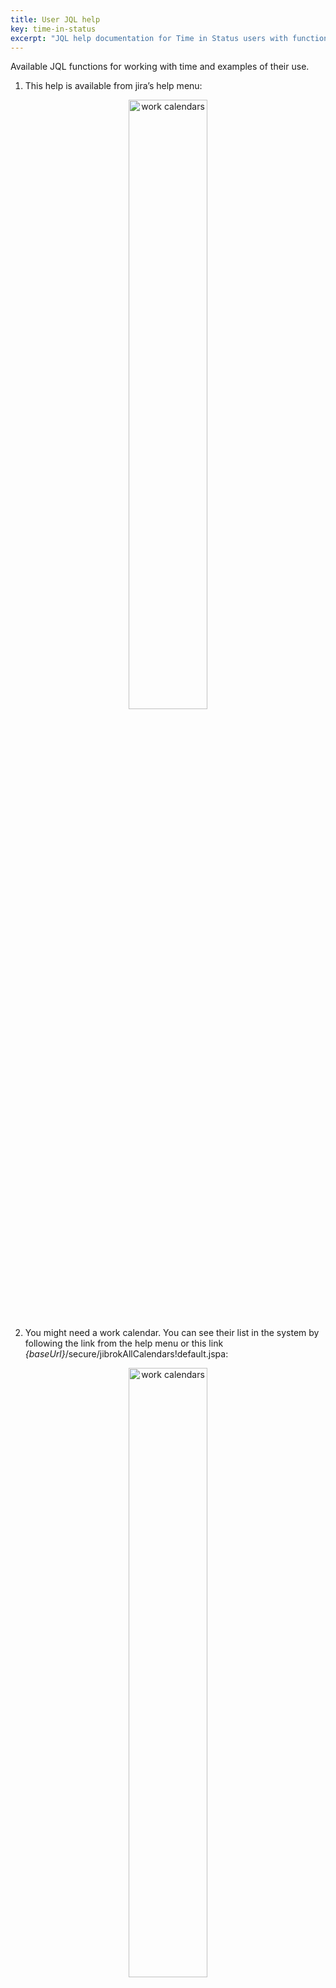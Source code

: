 ```yaml
---
title: User JQL help
key: time-in-status
excerpt: "JQL help documentation for Time in Status users with function examples, search syntax, and field-specific query options."
---
```


Available JQL functions for working with time and examples of their use.

1. This help is available from jira’s help menu:
<p style="text-align: center;"><a href="/uploads/time-in-status/user-help-info/help-link.png"><img src="/uploads/time-in-status/user-help-info/help-link.png" alt="work calendars" width="50%"/></a></p>
   
2. You might need a work calendar. You can see their list in the system by following the link from the help menu or this link *{baseUrl}*/secure/jibrokAllCalendars!default.jspa:

<p style="text-align: center;"><a href="/uploads/time-in-status/user-help-info/work-calendars.png"><img src="/uploads/time-in-status/user-help-info/work-calendars.png" alt="work calendars" width="50%"/></a></p>

<hr>

## Arguments used in functions. ## 

<div class="uk-alert-note" data-uk-alert="">
<b>Time</b> - a string indicating the time, if the format is wrong, a message with help will be displayed.<br>
<br>
"5h35m12s" - 5 hours 35 minutes 12 seconds<br>
"5h12s" - 5 hours 12 seconds<br>
3000m - 3000 minutes<br>
"0", "0s" ... - time is zero.
</div>


<div class="uk-alert-note" data-uk-alert="">
<b>Condition</b> - condition for comparison of values. <br>
"<=", "<", "=", ">", ">=" 

</div>

<hr>

## *Common* ##

### Time in status ###
Functions for searching issues by time spent in statuses.
These functions are available by default. If not, please contact your Jira admin. 

* **issue in timeInStatus("statuses", "condition", "time")** - Find issues that spent the specified time in statuses.
    * Params:
    * statuses - name or id, Comma separated
* **issue in timeInStatusByJql("jql", "statuses", "condition", "time")** - Find issues from a jql request that spent the specified time in statuses.
    * Params: 
    * jql - query for filter tasks
    * statuses - name or id, Comma separated
* **issue in timeInStatusByJqlAndWorkCalendar("jql", "statuses", "condition", "time", "calendar")** - Find issues from a jql request that spent the specified working time in statuses. Working hours will be calculated according to the specified calendar.
    * Params:
    * jql - query for filter tasks
    * statuses - name or id, Comma separated
    * calendar - work calendar name or id for calculate work time


* **Examples:**
    * issue in timeInStatus("Done, In Progress", ">", "8h")
    * issue in timeInStatusByJqlAndWorkCalendar("project = TEST", "Done", ">", "3h", "General calendar")

* If several statuses are specified, the search is based on the sum of the time spent in the specified statues.
* Status names are case sensitive. If the name does not match, the function will prompt the correct spelling options for the status.
* Use "OR" and "AND" to search different statues: issue in timeInStatus("status A", ">", "time") or issue in timeInStatus("status B", ">", "time")
* If possible use functions with jql. They narrow the search and execute faster. 



### Compare fields ###
Functions that allow you to compare different fields with each other. The functions work with "number", "string" and "time" fields.
Returns issues whose fields satisfy the condition.

* **issue in compareFields("field 1", "condition", "field 2")** - Field comparison function. Finds tasks in which fields match a condition.
    * Params: 
    * "field 1" and "field 2"  - field name or field id
* **issue in compareFieldsByJql("jql", "field 1", "condition", "field 2")** -  Field comparison function. Finds tasks in which fields match a condition and jql.
    * Params:
    * jql - query for filter tasks
    * "field 1" and "field 2"  - field name or field id

* **Examples:**
    * issue in compareFields("Time in status New", ">", "Time in status In progress")
    * issue in compareFields("Number field", ">", "Another number field")
    * issue in compareFields("Project = TEST", "String field", ">", "Another number field")
    
* If possible use functions with jql. They narrow the search and execute faster.
* In the case of string fields, the function will try to convert the string to a number for correct comparison.

### Compare date from field and date by work calendar ###

The *comparisonDateFromFieldAndDateByWorkCalendar* function is used to compare a date from a specified field with a computed date based on a given relative time and a specified work calendar. The behavior of the function is as follows:


* **comparisonDateFromFieldAndDateByWorkCalendar("field", "condition", "time", "calendar")**
  * Params:
  * "field" - The name of the field to be searched and compared. It can be the name or ID of a system field or a custom field.
  * "condition" - The condition for comparing the date from the first field with the computed date. Possible values are <, <=, =, >=, >.
  * "time" - A string representing the time relative to the current time, entered in the format "-1h 30m", for example. This value is used to calculate the date based on the specified work calendar.
  * "calendar" - The name or ID of the work calendar. The computed date is calculated based on this calendar and the specified relative time.

Behavior:

* The function retrieves the value from the specified "field".
* The current date is computed based on the specified "work calendar" and the relative "time" relative to the current time. For example, if the current time is 9:00 AM and relativeTime is "-1h 30m" (one and a half working hours ago), the computed date will represent 7:30 AM of the current working day according to the specified calendar.
* The computed date is compared with the date from the specified "field" using the specified comparison operator ("condition"). For example, if "condition" is >, it checks if the date from the "field" is more than the computed date .

* **Examples**
    * issue in comparisonDateFromFieldAndDateByWorkCalendar("updated", ">", "-1h", "Calendar Name") - find all issues that have been updated for the last working hour(-1h) on the working calendar. Like: "updated > -1h", but -1h by work calendar.

### Autotrack ###

Works if the automatic time tracking function is enabled.  

* **issue in myAutoTrackTickets()** -  Returns user issues with configured automatic timers or stopwatches.

<hr>

## *Time in status (field)* ## 

If there is a configured field "Time in status", the following search functions are available for it.<br>
You can check the field type with the administrator <br>

#### Search by state ####
* **"field name" in active()** - Search by active time in status fields(issue in selected statuses)
* **"field name" in inactive()** - Search by inactive time in status fields(issue not in selected statuses)

#### Search by time ####
* **"field name" in time("condition", "time")** - Search by time in status fields(by total time in selected statuses)/Timer field. Time value from index.
* **"field name" in realTime("condition", "time")** - Search by time in status fields(by total time in selected statuses)/Timer field. Time value calculate realtime.
* **"field name" in realTimeBetween("time", "time")** - Search by realtime in status fields(by total time in selected statuses). Time value calculate realtime.

* **Examples:**
    * "Time in new" in realTime(">", "20m") AND "First reaction" in realTime("<", "1h")
    * "Time in new" in realTimeBetween("1h", "2h")

<hr>


## *Stopwatch* ##
If there is a configured "Stopwatch" field, the following search functions are available for it.<br>
You can check the field type with the administrator <br>

#### Search by state ####
* **"field name" in isRunning()** - Search issues by running stopwatch.
* **"field name" in isPaused()** - Search issues by paused stopwatch.
* **"field name" in isStopped()** - Search issues by stopped stopwatch.
* **"field name" in active()** - Returns issues that have a stopwatch is running. If the stopwatch uses a calendar, the field may indicate that it is not working hours. This does not affect the search if stopwatch is running.
* **"field name" in inactive()** - Returns issues that have a stopwatch is pause, stopped.

* **Examples:**
    * "First response" in isRunning()
    * "First response" in isStopped()

#### Search by date ####
* **"field name" in startInDay("number")** - Search for issues by the day when the stopwatch was first started.
* **"field name" in startInWeek("number")** - Search for issues by the week when the stopwatch was first started.
* **"field name" in startInMonth("number")** - Search for issues by the month when the stopwatch was first started.

* **"field name" in stopInDay("number")** - Search for issues by the day when the stopwatch was stopped.
* **"field name" in stopInWeek("number")** - Search for issues by the week when the stopwatch was stopped.
* **"field name" in stopInMonth("number")** - Search for issues by the month when the stopwatch was stopped.

* **"field name" in pauseInDay("number")** - Search for issues by the day when the stopwatch was paused.
* **"field name" in pauseInWeek("number")** - Search for issues by the week when the stopwatch was paused.
* **"field name" in pauseInMonth("number")** - Search for issues by the month when the stopwatch was paused.

* **Examples:**
    * "First response" in startInDay() - find the issues whose stopwatch has started today.
    * "First response" in startInDay("-1") - find the issues whose stopwatch started yesterday(1 day ago).
    * "First response" in startInDay("-7") - find the issues whose stopwatch started a week ago(7 days ago).


* **"field name" in searchByStartDate("condition", "date")** - Search for issues by the date when the stopwatch was first started.
* **"field name" in searchByPausedDate("condition", "date")** - Search for issues by the date when the stopwatch was last paused.
* **"field name" in searchByStopDate("condition", "date")** - Search for issues by the date when the stopwatch was stopped.


* date - date in 'yyyy-MM-dd' or 'yyyy-MM-dd HH:mm' format
* **Examples:**
    * "First response" in searchByStartDate(">", "2021-01-01") - issues for which stopwatch started after "2021-01-01"

* **"field name" in startInDateRange("date","date")** - Search for issues by the date when the stopwatch was started (duration).
* **"field name" in stopInDateRange("date","date")** - Search for issues by the date when the stopwatch was stopped (duration).


* **Examples:**
    * "First response" in stopInDateRange("2020-01-01", "2021-01-01") - issues for which stopwatch stopped during 2020.


#### Search by time ####

* **"field name" in timeSpent("condition","time")** - Search by time in timer fields(by total time spent). Time value from index.
* **"field name" in realTimeSpent("condition","time")** - Search by real time in timer fields(by total time spent). Time value calculate realtime.
* **"field name" in pauseTime("condition","time")** - Search by pause time in timer and stopwatch fields.
* **"field name" in realPauseTime("condition","time")** - Search by real pause time in timer and stopwatch fields.

* **Examples:**
    * "First response" in realTimeSpent(">", "20m")
    * "First response" in realPauseTime("<", "20m")

#### Other ####
* **"field name" in searchByRestartCount("condition","number")** - Search for issues by the stopwatch count of restart.
* **"field name" in searchByCalendar("number")** - Search issues by calendar id.
* **"field name" in searchByStopwatchConfig("number")** - Search issues by stopwatch config id.
* **"field name" in searchByStopwatchScheme("number")** - Search issues by stopwatch scheme id.

<hr>


## *Timer* ##
If there is a configured "Timer" field, the following search functions are available for it.<br>
You can check the field type with the administrator <br>

#### Search by state ####
* **"field name" in isRunning()** - Search issues by running timer.
* **"field name" in isPaused()** - Search issues by paused timer.
* **"field name" in isCompleted()** - Search issues by completed timer.
* **"field name" in isFailed()** - Search issues by failed timer.
* **"field name" in isFailedRealTime()** - Search issues by failed timer.
  * It takes into account not only the state of the timer after stopping(FAILED/COMPLETED), but also active timers that have run out of time but state is RUNNING.

* **Examples:**
    * "First response" in isFailed()
    * "First response" in isCompleted()

#### Search by date ####
* **"field name" in startInDay("number")** - Search for issues by the day when the timer was first started.
* **"field name" in startInWeek("number")** - Search for issues by the week when the timer was first started.
* **"field name" in startInMonth("number")** - Search for issues by the month when the timer was first started.

* **"field name" in stopInDay("number")** - Search for issues by the day when the timer was stopped.
* **"field name" in stopInWeek("number")** - Search for issues by the week when the timer was stopped.
* **"field name" in stopInMonth("number")** - Search for issues by the month when the timer was stopped.

* failInDay/week/month -  function shows even running timers, taking into account the estimated completion date. It also shows timers that have "failed" date +-N from the current day.
* **"field name" in failInDay("number")** - Search for issues by the day when the timer was failed.
* **"field name" in failInWeek("number")** - Search for issues by the week when the timer was failed.
* **"field name" in failInMonth("number")** - Search for issues by the month when the timer was failed.

* **"field name" in pauseInDay("number")** - Search for issues by the day when the timer was paused.
* **"field name" in pauseInWeek("number")** - Search for issues by the week when the timer was paused.
* **"field name" in pauseInMonth("number")** - Search for issues by the month when the timer was paused.

* **Examples:**
    * "First response" in failInDay() - find issues which time in "First response" timer run out or will run out today
    * "First response" in failInDay("-1") - find issues which time in "First response" timer run out yesterday (1 day ago)
    * "First response" in failInDay("-7") - find issues which time in "First response" timer run out a week ago(7 days ago)
    * "First response" in failInDay("7") - find issues which time in "First response" timer will run out in a week(in 7 days) 
    

* **"field name" in searchByStartDate("condition", "date")** - Search for issues by the date when the timer was first started.
* **"field name" in searchByPausedDate("condition", "date")** - Search for issues by the date when the timer was last paused.
* **"field name" in searchByStopDate("condition", "date")** - Search for issues by the date when the timer was stopped.
* **"field name" in searchByFailDate("condition", "date")** - Search for issues by the date when the timer was failed.

* date - date in 'yyyy-MM-dd' or 'yyyy-MM-dd HH:mm' format
* **Examples:**
    * "First response" in searchByStartDate(">", "2021-01-01") - issues for which timer started after "2021-01-01"

* **"field name" in startInDateRange("date","date")** - Search for issues by the date when the timer was started (duration).
* **"field name" in stopInDateRange("date","date")** - Search for issues by the date when the timer was stopped (duration).
* **"field name" in failInDateRange("date","date")** - Search for issues by the date when the timer was failed (duration).

* **Examples:**
    * "First response" in failInDateRange("2020-01-01", "2021-01-01") - issues for which the timer has exceeded its time during 2020.


#### Search by time ####

* **"field name" in pauseTime("condition","time")** - Search by pause time in timer and stopwatch fields.
* **"field name" in realPauseTime("condition","time")** - Search by real pause time in timer and stopwatch fields.
* **"field name" in timeLeft("condition","time")** - Search by time left in timer fields.
* **"field name" in timeSpent("condition","time")** - Search by time in timer fields(by total time spent). Time value from index.
* **"field name" in realTimeSpent("condition","time")** - Search by real time in timer fields(by total time spent). Time value calculate realtime.

* **Examples:**
    * "First response" in realTimeSpent(">", "20m")
    * "First response" in timeLeft("<", "20m")

#### Other ####
* **"field name" in searchByZeroGoalTime()** - Search for issues by zero goal time.
* **"field name" in searchByRestartCount("condition","number")** - Search for issues by the timer count of restart.
* **"field name" in searchByGoal("number")** - Search issues by timer goal id.
* **"field name" in searchByCalendar("number")** - Search issues by calendar id.
* **"field name" in searchByTimerConfig("number")** - Search issues by timer config id.
* **"field name" in searchByTimerScheme("number")** - Search issues by timer scheme id.






